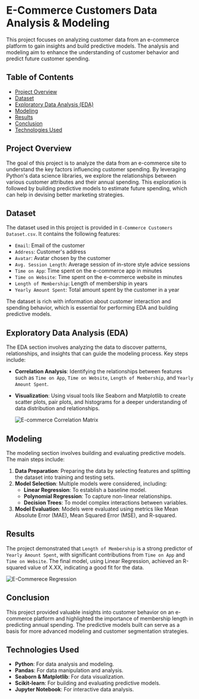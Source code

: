 # E-Commerce Customers Data Analysis & Modeling

This project focuses on analyzing customer data from an e-commerce platform to gain insights and build predictive models. The analysis and modeling aim to enhance the understanding of customer behavior and predict future customer spending.

## Table of Contents
- [Project Overview](#project-overview)
- [Dataset](#dataset)
- [Exploratory Data Analysis (EDA)](#exploratory-data-analysis-eda)
- [Modeling](#modeling)
- [Results](#results)
- [Conclusion](#conclusion)
- [Technologies Used](#technologies-used)

## Project Overview

The goal of this project is to analyze the data from an e-commerce site to understand the key factors influencing customer spending. By leveraging Python's data science libraries, we explore the relationships between various customer attributes and their annual spending. This exploration is followed by building predictive models to estimate future spending, which can help in devising better marketing strategies.

## Dataset

The dataset used in this project is provided in `E-Commerce Customers Dataset.csv`. It contains the following features:

- `Email`: Email of the customer
- `Address`: Customer's address
- `Avatar`: Avatar chosen by the customer
- `Avg. Session Length`: Average session of in-store style advice sessions
- `Time on App`: Time spent on the e-commerce app in minutes
- `Time on Website`: Time spent on the e-commerce website in minutes
- `Length of Membership`: Length of membership in years
- `Yearly Amount Spent`: Total amount spent by the customer in a year

The dataset is rich with information about customer interaction and spending behavior, which is essential for performing EDA and building predictive models.

## Exploratory Data Analysis (EDA)

The EDA section involves analyzing the data to discover patterns, relationships, and insights that can guide the modeling process. Key steps include:

- **Correlation Analysis**: Identifying the relationships between features such as `Time on App`, `Time on Website`, `Length of Membership`, and `Yearly Amount Spent`.
- **Visualization**: Using visual tools like Seaborn and Matplotlib to create scatter plots, pair plots, and histograms for a deeper understanding of data distribution and relationships.

  ![E-commerce Correlation Matrix](https://github.com/user-attachments/assets/310c72a3-8fd2-4331-a2a8-a8904d1aa4df)


## Modeling

The modeling section involves building and evaluating predictive models. The main steps include:

1. **Data Preparation**: Preparing the data by selecting features and splitting the dataset into training and testing sets.
2. **Model Selection**: Multiple models were considered, including:
   - **Linear Regression**: To establish a baseline model.
   - **Polynomial Regression**: To capture non-linear relationships.
   - **Decision Trees**: To model complex interactions between variables.
3. **Model Evaluation**: Models were evaluated using metrics like Mean Absolute Error (MAE), Mean Squared Error (MSE), and R-squared.

## Results

The project demonstrated that `Length of Membership` is a strong predictor of `Yearly Amount Spent`, with significant contributions from `Time on App` and `Time on Website`. The final model, using Linear Regression, achieved an R-squared value of X.XX, indicating a good fit for the data.

![E-Commerece Regression](https://github.com/user-attachments/assets/ad321722-977c-4745-be7c-228bb93e1c92)


## Conclusion

This project provided valuable insights into customer behavior on an e-commerce platform and highlighted the importance of membership length in predicting annual spending. The predictive models built can serve as a basis for more advanced modeling and customer segmentation strategies.

## Technologies Used

- **Python**: For data analysis and modeling.
- **Pandas**: For data manipulation and analysis.
- **Seaborn & Matplotlib**: For data visualization.
- **Scikit-learn**: For building and evaluating predictive models.
- **Jupyter Notebook**: For interactive data analysis.
